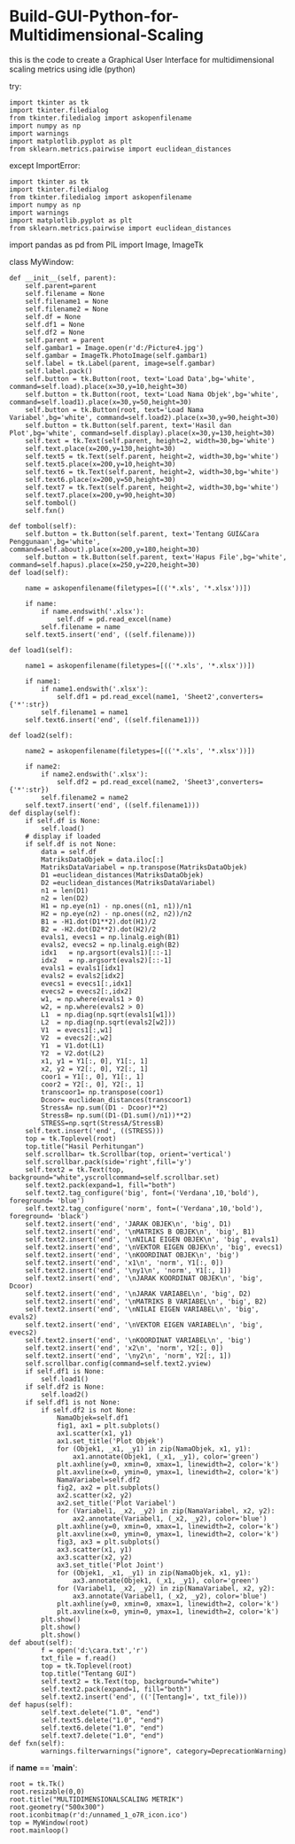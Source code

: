 # Build-GUI-Python-for-Multidimensional-Scaling
this is the code to create a  Graphical User Interface for multidimensional scaling metrics using idle (python)

try:

    import tkinter as tk
    import tkinter.filedialog
    from tkinter.filedialog import askopenfilename
    import numpy as np
    import warnings
    import matplotlib.pyplot as plt
    from sklearn.metrics.pairwise import euclidean_distances
    
except ImportError:

    import tkinter as tk
    import tkinter.filedialog
    from tkinter.filedialog import askopenfilename
    import numpy as np
    import warnings
    import matplotlib.pyplot as plt
    from sklearn.metrics.pairwise import euclidean_distances
    
import pandas as pd
from PIL import Image, ImageTk

class MyWindow:

    def __init__(self, parent):
        self.parent=parent
        self.filename = None
        self.filename1 = None
        self.filename2 = None
        self.df = None
        self.df1 = None
        self.df2 = None
        self.parent = parent
        self.gambar1 = Image.open(r'd:/Picture4.jpg')
        self.gambar = ImageTk.PhotoImage(self.gambar1)
        self.label = tk.Label(parent, image=self.gambar)
        self.label.pack()
        self.button = tk.Button(root, text='Load Data',bg='white', command=self.load).place(x=30,y=10,height=30)
        self.button = tk.Button(root, text='Load Nama Objek',bg='white', command=self.load1).place(x=30,y=50,height=30)
        self.button = tk.Button(root, text='Load Nama Variabel',bg='white', command=self.load2).place(x=30,y=90,height=30)
        self.button = tk.Button(self.parent, text='Hasil dan Plot',bg='white', command=self.display).place(x=30,y=130,height=30)
        self.text = tk.Text(self.parent, height=2, width=30,bg='white')
        self.text.place(x=200,y=130,height=30)
        self.text5 = tk.Text(self.parent, height=2, width=30,bg='white')
        self.text5.place(x=200,y=10,height=30)
        self.text6 = tk.Text(self.parent, height=2, width=30,bg='white')
        self.text6.place(x=200,y=50,height=30)
        self.text7 = tk.Text(self.parent, height=2, width=30,bg='white')
        self.text7.place(x=200,y=90,height=30)
        self.tombol()
        self.fxn()

    def tombol(self):
        self.button = tk.Button(self.parent, text='Tentang GUI&Cara Penggunaan',bg='white', command=self.about).place(x=200,y=180,height=30)
        self.button = tk.Button(self.parent, text='Hapus File',bg='white', command=self.hapus).place(x=250,y=220,height=30)
    def load(self):

        name = askopenfilename(filetypes=[(('*.xls', '*.xlsx'))])

        if name:
            if name.endswith('.xlsx'):
                self.df = pd.read_excel(name)
            self.filename = name
        self.text5.insert('end', ((self.filename)))

    def load1(self):

        name1 = askopenfilename(filetypes=[(('*.xls', '*.xlsx'))])

        if name1:
            if name1.endswith('.xlsx'):
                self.df1 = pd.read_excel(name1, 'Sheet2',converters={'*':str})
            self.filename1 = name1
        self.text6.insert('end', ((self.filename1)))

    def load2(self):

        name2 = askopenfilename(filetypes=[(('*.xls', '*.xlsx'))])

        if name2:
            if name2.endswith('.xlsx'):
                self.df2 = pd.read_excel(name2, 'Sheet3',converters={'*':str})
            self.filename2 = name2
        self.text7.insert('end', ((self.filename1)))
    def display(self):
        if self.df is None:
            self.load()
        # display if loaded
        if self.df is not None:
            data = self.df
            MatriksDataObjek = data.iloc[:]
            MatriksDataVariabel = np.transpose(MatriksDataObjek)
            D1 =euclidean_distances(MatriksDataObjek)
            D2 =euclidean_distances(MatriksDataVariabel)
            n1 = len(D1)
            n2 = len(D2)
            H1 = np.eye(n1) - np.ones((n1, n1))/n1
            H2 = np.eye(n2) - np.ones((n2, n2))/n2
            B1 = -H1.dot(D1**2).dot(H1)/2
            B2 = -H2.dot(D2**2).dot(H2)/2
            evals1, evecs1 = np.linalg.eigh(B1)
            evals2, evecs2 = np.linalg.eigh(B2)
            idx1   = np.argsort(evals1)[::-1]
            idx2   = np.argsort(evals2)[::-1]
            evals1 = evals1[idx1]
            evals2 = evals2[idx2]
            evecs1 = evecs1[:,idx1]
            evecs2 = evecs2[:,idx2]
            w1, = np.where(evals1 > 0)
            w2, = np.where(evals2 > 0)
            L1  = np.diag(np.sqrt(evals1[w1]))
            L2  = np.diag(np.sqrt(evals2[w2]))
            V1  = evecs1[:,w1]
            V2  = evecs2[:,w2]
            Y1  = V1.dot(L1)
            Y2  = V2.dot(L2)
            x1, y1 = Y1[:, 0], Y1[:, 1]
            x2, y2 = Y2[:, 0], Y2[:, 1]
            coor1 = Y1[:, 0], Y1[:, 1]
            coor2 = Y2[:, 0], Y2[:, 1]
            transcoor1= np.transpose(coor1)
            Dcoor= euclidean_distances(transcoor1)
            StressA= np.sum((D1 - Dcoor)**2)
            StressB= np.sum((D1-(D1.sum()/n1))**2)
            STRESS=np.sqrt(StressA/StressB)
        self.text.insert('end', ((STRESS)))
        top = tk.Toplevel(root)
        top.title("Hasil Perhitungan")
        self.scrollbar= tk.Scrollbar(top, orient='vertical')
        self.scrollbar.pack(side='right',fill='y')
        self.text2 = tk.Text(top, background="white",yscrollcommand=self.scrollbar.set)
        self.text2.pack(expand=1, fill="both")
        self.text2.tag_configure('big', font=('Verdana',10,'bold'), foreground= 'blue')
        self.text2.tag_configure('norm', font=('Verdana',10,'bold'), foreground= 'black')
        self.text2.insert('end', 'JARAK OBJEK\n', 'big', D1)
        self.text2.insert('end', '\nMATRIKS B OBJEK\n', 'big', B1)
        self.text2.insert('end', '\nNILAI EIGEN OBJEK\n', 'big', evals1)
        self.text2.insert('end', '\nVEKTOR EIGEN OBJEK\n', 'big', evecs1)
        self.text2.insert('end', '\nKOORDINAT OBJEK\n', 'big')
        self.text2.insert('end', 'x1\n', 'norm', Y1[:, 0])
        self.text2.insert('end', '\ny1\n', 'norm', Y1[:, 1])
        self.text2.insert('end', '\nJARAK KOORDINAT OBJEK\n', 'big', Dcoor)
        self.text2.insert('end', '\nJARAK VARIABEL\n', 'big', D2)
        self.text2.insert('end', '\nMATRIKS B VARIABEL\n', 'big', B2)
        self.text2.insert('end', '\nNILAI EIGEN VARIABEL\n', 'big', evals2)
        self.text2.insert('end', '\nVEKTOR EIGEN VARIABEL\n', 'big', evecs2)
        self.text2.insert('end', '\nKOORDINAT VARIABEL\n', 'big')
        self.text2.insert('end', 'x2\n', 'norm', Y2[:, 0])
        self.text2.insert('end', '\ny2\n', 'norm', Y2[:, 1])
        self.scrollbar.config(command=self.text2.yview)
        if self.df1 is None:
            self.load1()
        if self.df2 is None:
            self.load2()
        if self.df1 is not None:
            if self.df2 is not None:
                NamaObjek=self.df1
                fig1, ax1 = plt.subplots()
                ax1.scatter(x1, y1)
                ax1.set_title('Plot Objek')
                for (Objek1, _x1, _y1) in zip(NamaObjek, x1, y1):
                    ax1.annotate(Objek1, (_x1, _y1), color='green')
                plt.axhline(y=0, xmin=0, xmax=1, linewidth=2, color='k')
                plt.axvline(x=0, ymin=0, ymax=1, linewidth=2, color='k')
                NamaVariabel=self.df2
                fig2, ax2 = plt.subplots()
                ax2.scatter(x2, y2)
                ax2.set_title('Plot Variabel')
                for (Variabel1, _x2, _y2) in zip(NamaVariabel, x2, y2):
                    ax2.annotate(Variabel1, (_x2, _y2), color='blue')
                plt.axhline(y=0, xmin=0, xmax=1, linewidth=2, color='k')
                plt.axvline(x=0, ymin=0, ymax=1, linewidth=2, color='k')
                fig3, ax3 = plt.subplots()
                ax3.scatter(x1, y1)
                ax3.scatter(x2, y2)
                ax3.set_title('Plot Joint')
                for (Objek1, _x1, _y1) in zip(NamaObjek, x1, y1):
                    ax3.annotate(Objek1, (_x1, _y1), color='green')
                for (Variabel1, _x2, _y2) in zip(NamaVariabel, x2, y2):
                    ax3.annotate(Variabel1, (_x2, _y2), color='blue')
                plt.axhline(y=0, xmin=0, xmax=1, linewidth=2, color='k')
                plt.axvline(x=0, ymin=0, ymax=1, linewidth=2, color='k')
            plt.show()
            plt.show()
            plt.show()
    def about(self):
            f = open('d:\cara.txt','r')
            txt_file = f.read()
            top = tk.Toplevel(root)
            top.title("Tentang GUI")
            self.text2 = tk.Text(top, background="white")
            self.text2.pack(expand=1, fill="both")
            self.text2.insert('end', (('[Tentang]=', txt_file)))
    def hapus(self):
            self.text.delete("1.0", "end")
            self.text5.delete("1.0", "end")
            self.text6.delete("1.0", "end")
            self.text7.delete("1.0", "end")
    def fxn(self):
            warnings.filterwarnings("ignore", category=DeprecationWarning)
            
 if __name__ == '__main__':
 
    root = tk.Tk()
    root.resizable(0,0)
    root.title("MULTIDIMENSIONALSCALING METRIK")
    root.geometry("500x300")
    root.iconbitmap(r'd:/unnamed_1_o7R_icon.ico')
    top = MyWindow(root)
    root.mainloop()
